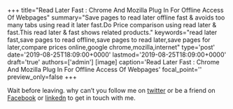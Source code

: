 +++
title="Read Later Fast : Chrome And Mozilla Plug In For Offline Access Of Webpages"
summary="Save pages to read later offline fast & avoids too many tabs using read it later fast.Do Price comparison using read later & fast.This read later & fast shows related products."
keywords="read later fast,save pages to read offline,save pages to read later,save pages for later,compare prices online,google chrome,mozilla,internet"
type='post'
date='2019-08-25T18:09:00+0000'
lastmod='2019-08-25T18:09:00+0000'
draft='true'
authors=['admin']
[image]
caption='Read Later Fast : Chrome And Mozilla Plug In For Offline Access Of Webpages'
focal_point=''
preview_only=false
+++










Wait before leaving.
why can’t you follow me on <a href="https://twitter.com/arungudelli" target="_blank" rel="noopener">twitter</a> or be a friend on <a href="https://www.facebook.com/gudelliArun" target="_blank" rel="noopener">Facebook</a> or  <a href="https://www.linkedin.com/in/arungudelli/" target="_blank" rel="noopener">linkedn</a> to get in touch with me.









